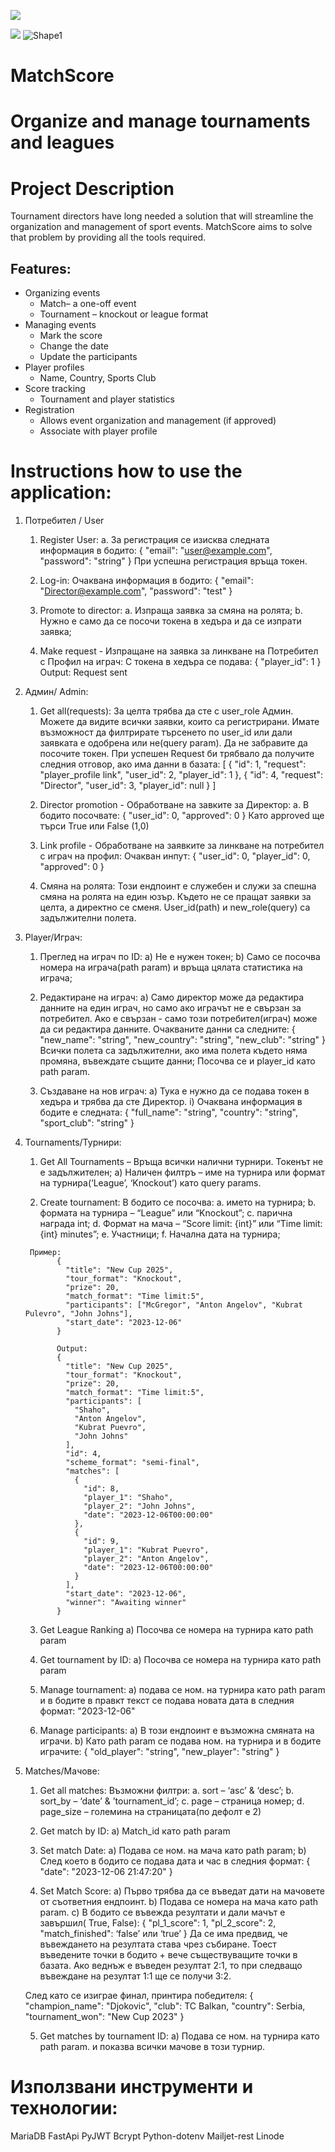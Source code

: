 ![](RackMultipart20231107-1-3eg5z5_html_53d1e378b299ba4c.png)

![](RackMultipart20231107-1-3eg5z5_html_1a8dddf43e63d360.png)
 ![Shape1](RackMultipart20231107-1-3eg5z5_html_b861174202058472.gif)

# **MatchScore**

# Organize and manage tournaments and leagues

# Project Description

Tournament directors have long needed a solution that will streamline the organization and management of sport events. MatchScore aims to solve that problem by providing all the tools required.

## Features:

- Organizing events
  - Match– a one-off event
  - Tournament – knockout or league format
- Managing events
  - Mark the score
  - Change the date
  - Update the participants
- Player profiles
  - Name, Country, Sports Club
- Score tracking
  - Tournament and player statistics
- Registration
  - Allows event organization and management (if approved)
  - Associate with player profile

# Instructions how to use the application:

1. Потребител  / User

      1)	Register User:
          a.	За регистрация се изисква следната информация в бодито:
          {
            "email": "user@example.com",
            "password": "string"
          }
      При успешна регистрация връща токен.

      2)	Log-in:
          Очаквана информация в бодито:
          {
            "email": "Director@example.com",
            "password": "test"
          }

      3)	Promote to director:
          a.	Изпраща заявка за смяна на ролята;
          b.	Нужно е само да се посочи токена в хедъра и да се изпрати заявка;

      4)	Make request - Изпращане на заявка за линкване на Потребител с Профил на играч:
          С токена в хедъра се подава:
          {
            "player_id": 1
          }
          Output:
          Request sent

2. Админ/ Admin:

      1)	Get all(requests):
      За целта трябва да сте с user_role Админ. Можете да видите всички заявки, които са регистрирани.
      Имате възможност да филтрирате търсенето по user_id или дали заявката е одобрена или не(query param). Да не забравите да посочите токен.
      При успешен Request би трябвало да получите следния отговор, ако има данни в базата:
          [
            {
              "id": 1,
              "request": "player_profile link",
              "user_id": 2,
              "player_id": 1
            },
            {
              "id": 4,
              "request": "Director",
              "user_id": 3,
              "player_id": null
            }
          ]

      2)	Director promotion - Обработване на завките за Директор:
      a.	В бодито посочвате:
            {
              "user_id": 0,
              "approved": 0
            }
        	Като approved ще търси True или False (1,0)

      3) Link profile - Обработване на заявките за линкване на потребител с играч на профил:
      Очакван инпут:
          {
            "user_id": 0,
            "player_id": 0,
            "approved": 0
          }

      4) Смяна на ролята:
        Този ендпоинт е служебен и служи за спешна смяна на ролята на един юзър. Където не се пращат заявки за целта, а директно се сменя. User_id(path) и new_role(query) са задължителни полета.

3. Player/Играч:

      1)	Преглед на играч по ID:
          a)	Не е нужен токен;
          b)	Само се посочва номера на играча(path param) и връща цялата статистика на играча;

      2)	Редактиране на играч:
          a)	Само директор може да редактира данните на един играч, но само ако играчът не е свързан за потребител. Ако е свързан - само този потребител(играч) може да си редактира данните. Очакваните данни са следните:
              {
                "new_name": "string",
                "new_country": "string",
                "new_club": "string"
              }
          Всички полета са задължителни, ако има полета където няма промяна, въвеждате същите данни;
          Посочва се и player_id като path param.

      3)	Създаване на нов играч:
          a)	Тука е нужно да се подава токен в хедъра и трябва да сте Директор.
          i)	Очаквана информация в бодите е следната:
              {
                "full_name": "string",
                "country": "string",
                "sport_club": "string"
              }

4. Tournaments/Турнири:
      1)	Get All Tournaments – Връща всички налични турнири. Токенът не е задължителен;
            a)	Наличен филтръ – име на турнира или формат на турнира(‘League’, ‘Knockout’) като query params.	

      2)	Create tournament:
      	В бодито се посочва:
          a.	името на турнира;
          b.	формата на турнира – “League” или “Knockout”;
          c.	парична награда int;
          d.	Формат на мача – “Score limit: {int}” или “Time limit: {int} minutes”;
          e.	Участници;
          f.	Начална дата на турнира;

        Пример:
              {
                "title": "New Cup 2025",
                "tour_format": "Knockout",
                "prize": 20,
                "match_format": "Time limit:5",
                "participants": ["McGregor", "Anton Angelov", "Kubrat Pulevro", "John Johns"],
                "start_date": "2023-12-06"
              }

              Output:
              {
                "title": "New Cup 2025",
                "tour_format": "Knockout",
                "prize": 20,
                "match_format": "Time limit:5",
                "participants": [
                  "Shaho",
                  "Anton Angelov",
                  "Kubrat Puevro",
                  "John Johns"
                ],
                "id": 4,
                "scheme_format": "semi-final",
                "matches": [
                  {
                    "id": 8,
                    "player_1": "Shaho",
                    "player_2": "John Johns",
                    "date": "2023-12-06T00:00:00"
                  },
                  {
                    "id": 9,
                    "player_1": "Kubrat Puevro",
                    "player_2": "Anton Angelov",
                    "date": "2023-12-06T00:00:00"
                  }
                ],
                "start_date": "2023-12-06",
                "winner": "Awaiting winner"
              }

      3)	Get League Ranking
          a)	Посочва се номера на турнира като path param

      4)	Get tournament by ID:
          a)	Посочва се номера на турнира като path param

      5)	Manage tournament:
          a)	подава се ном. на турнира като path param и в бодите в правкт текст се подава новата дата в следния формат:
          "2023-12-06"

      6)	Manage participants:
          a)	В този ендпоинт е възможна смяната на играчи.
          b)	Като path param се подава ном. на турнира и в бодите играчите:
              {
                "old_player": "string",
                "new_player": "string"
              }

5. Matches/Мачове:

      1)	Get all matches:
      	Възможни филтри:
          a.	sort – ‘asc’ & ‘desc’;
          b.	sort_by – ‘date’ & ’tournament_id’;
          c.	page – страница номер;
          d.	page_size – големина на страницата(по дефолт е 2)

      2)	Get match by ID:
          a)	Match_id като path param

      3)	Set match Date:
          a)	Подава се ном. на мача като path param;
          b)	След което в бодито се подава дата и час в следния формат:
                {
                  "date": "2023-12-06 21:47:20"
                }

      4)	Set Match Score:
          a)	Първо трябва да се въведат дати на мачовете от съответния ендпоинт.
          b)	Подава се номера на мача като path param.
          c)	В бодито се въвежда резултати и дали мачът е завършил( True, False):
                {
                  "pl_1_score": 1,
                  "pl_2_score": 2,
                  "match_finished": ‘false’ или ‘true’
                }
        Да се има предвид, че въвеждането на резултата  става чрез събиране. Тоест въведените точки в бодито + вече съществуващите точки в базата. Ако веднъж е въведен резултат 2:1, то при следващо въвеждане на резултат 1:1 ще се получи 3:2.

      След като се изиграе финал, принтира победителя:
            {
              "champion_name": "Djokovic",
              "club": TC Balkan,
              "country": Serbia,
              "tournament_won": "New Cup 2023"
            }

      5)	Get matches by tournament ID:
          a)	Подава се ном. на турнира като path param. и показва всички мачове в този турнир.
    

# Използвани инструменти и технологии:
  MariaDB
  FastApi
  PyJWT
  Bcrypt
  Python-dotenv
  Mailjet-rest
  Linode